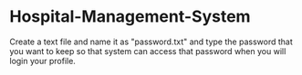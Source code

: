 # Hospital-Management-System
Create a text file and name it as "password.txt" and type the password that you want to keep so that system can access that password when you will login your profile.
